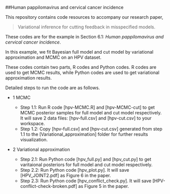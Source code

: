 ##Human pappilomavirus and cervical cancer incidence

This repository contains code resources to accompany our research paper,

>Variational inference for cutting feedback in misspecified models.

These codes are for the example in Section 6.1: *Human pappilomavirus and cervical cancer incidence*.

In this example, we fit Bayesian full model and cut model by variational approximation and MCMC on an HPV dataset.

These codes contain two parts, R codes and Python codes. R codes are used to get MCMC results, while Python codes are used to get variational approximation results.

Detailed steps to run the code are as follows.

- 1 MCMC

  + Step 1.1: Run R code [hpv-MCMC.R] and [hpv-MCMC-cut] to get MCMC posterior samples for full model and cut model respectively. It will save 2 data files: [hpv-full.csv] and [hpv-cut.csv] to your workspace.
  + Step 1.2: Copy [hpv-full.csv] and [hpv-cut.csv] generated from step 1.1 to the [Variational_approximation] folder for further results visualization.

- 2 Variational approximation

   + Step 2.1: Run Python code [hpv_full.py] and [hpv_cut.py] to get varitaional posteriors for full model and cut model respectively.
   + Step 2.2: Run Python code [hpv_plot.py]. It will save [HPV_JOINT2.pdf] as Figure 6 in the paper.
   + Step 2.3: Run Python code [hpv_conflict_check.py]. It will save [HPV-conflict-check-broken.pdf] as Figure 5 in the paper.






